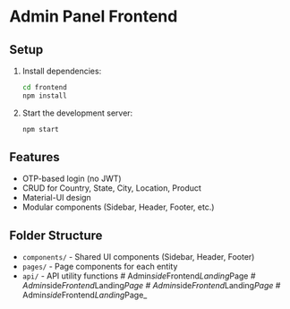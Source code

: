 # Admin Panel Frontend

## Setup

1. Install dependencies:

   ```bash
   cd frontend
   npm install
   ```

2. Start the development server:
   ```bash
   npm start
   ```

## Features

- OTP-based login (no JWT)
- CRUD for Country, State, City, Location, Product
- Material-UI design
- Modular components (Sidebar, Header, Footer, etc.)

## Folder Structure

- `components/` - Shared UI components (Sidebar, Header, Footer)
- `pages/` - Page components for each entity
- `api/` - API utility functions
#   A d m i n _ s i d e _ F r o n t e n d _ L a n d i n g _ P a g e _  
 #   A d m i n _ s i d e _ F r o n t e n d _ L a n d i n g _ P a g e  
 #   A d m i n _ s i d e _ F r o n t e n d _ L a n d i n g _ P a g e _  
 #   A d m i n _ s i d e _ F r o n t e n d _ L a n d i n g _ P a g e _  
 